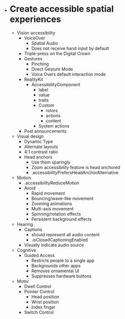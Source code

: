 - # Create accessible spatial experiences
	- Vision accessibility
		- VoiceOver
			- Spatial Audio
			- Does not receive hand input by default
		- Triple-press on the Digital Crown
		- Gestures
			- Pinching
			- Direct Gesture Mode
			- Voice Overs default interaction mode
		- RealityKit
			- AccessibilityComponent
				- label
				- value
				- traits
				- Custom
					- rotors
					- actions
					- content
				- System actions
		- Post announcements
	- Visual design
		- Dynamic Type
		- Alternate layouts
		- 4:1 contrast ratio
		- Head anchors
			- Use them sparingly
			- Zoom accessibility feature is head anchored
			- .accessibilityPrefersHeadAnchorAlternative
	- Motion
		- .accessibilityReduceMotion
		- Avoid
			- Rapid movement
			- Bouncing/wave-like movement
			- Zooming animations
			- Multi-axis movement
			- Spinning/rotation effects
			- Persistent background effects
	- Hearing
		- Captions
			- should represent all audio content
			- .isClosedCaptioningEnabled
		- Visually indicate audio source
	- Cognitive
		- Guided Access
			- Restricts people to a single app
			- Backgrounds other apps
			- Removes ornamental UI
			- Suppresses hardware buttons
	- Motor
		- Dwell Control
		- Pointer Control
			- Head position
			- Wrist position
			- Index finger
		- Switch Control